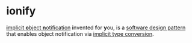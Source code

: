 # ionify

[**i**mplicit **o**bject **n**otification](https://github.com/ionify/jems/blob/master/about/jems.md)
**i**nvented **f**or **y**ou, is a
[software design pattern](https://en.wikipedia.org/wiki/Software_design_pattern)
that enables object notification via
[implicit type conversion](http://www.ecma-international.org/ecma-262/6.0/index.html#sec-type-conversion).
